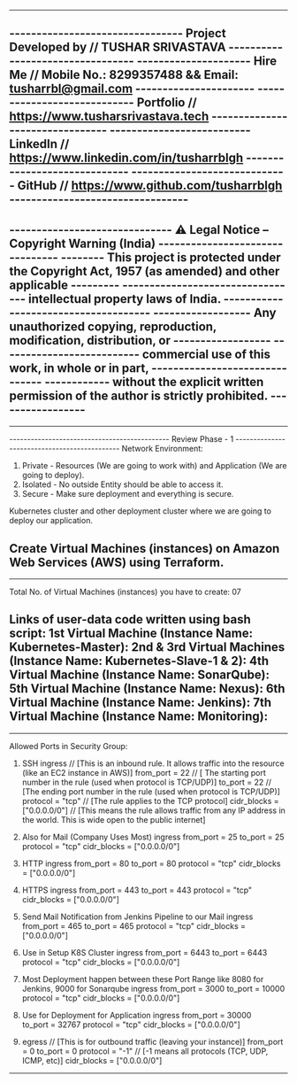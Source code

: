 ------------------------------------------------------------------------------------------------------------
-------------------------------- Project Developed by // TUSHAR SRIVASTAVA ---------------------------------
--------------------- Hire Me // Mobile No.: 8299357488 && Email: tusharrbl@gmail.com ----------------------
---------------------------- Portfolio // https://www.tusharsrivastava.tech --------------------------------
-------------------------- LinkedIn // https://www.linkedin.com/in/tusharrblgh -----------------------------
----------------------------- GitHub // https://www.github.com/tusharrblgh ---------------------------------
------------------------------------------------------------------------------------------------------------
------------------------------ ⚠️ Legal Notice – Copyright Warning (India) --------------------------------
-------- This project is protected under the Copyright Act, 1957 (as amended) and other applicable ---------
--------------------------------- intellectual property laws of India. -------------------------------------
------------------ Any unauthorized copying, reproduction, modification, distribution, or ------------------
-------------------------- commercial use of this work, in whole or in part, -------------------------------
------------ without the explicit written permission of the author is strictly prohibited. -----------------
------------------------------------------------------------------------------------------------------------


------------------------------------------------------------------------------------------------------------
--------------------------------------------- Review Phase - 1 ---------------------------------------------
Network Environment:
1. Private - Resources (We are going to work with) and Application (We are going to deploy).
2. Isolated - No outside Entity should be able to access it.
3. Secure - Make sure deployment and everything is secure.

Kubernetes cluster and other deployment cluster where we are going to deploy our application.

Create Virtual Machines (instances) on Amazon Web Services (AWS) using Terraform.
------------------------------------------------------------------------------------------------------------


------------------------------------------------------------------------------------------------------------
Total No. of Virtual Machines (instances) you have to create: 07

Links of user-data code written using bash script:
1st Virtual Machine (Instance Name: Kubernetes-Master): 
2nd & 3rd Virtual Machines (Instance Name: Kubernetes-Slave-1 & 2):
4th Virtual Machine (Instance Name: SonarQube):
5th Virtual Machine (Instance Name: Nexus):
6th Virtual Machine (Instance Name: Jenkins):
7th Virtual Machine (Instance Name: Monitoring):
------------------------------------------------------------------------------------------------------------

------------------------------------------------------------------------------------------------------------
Allowed Ports in Security Group:
1. SSH
   ingress // [This is an inbound rule. It allows traffic into the resource (like an EC2 instance in AWS)]
    from_port = 22 // [ The starting port number in the rule (used when protocol is TCP/UDP)]
    to_port = 22 // [The ending port number in the rule (used when protocol is TCP/UDP)]
    protocol = "tcp" // [The rule applies to the TCP protocol]
    cidr_blocks = ["0.0.0.0/0"] // [This means the rule allows traffic from any IP address in the world.
                                    This is wide open to the public internet]

2. Also for Mail (Company Uses Most)
   ingress
    from_port = 25
    to_port = 25
    protocol = "tcp"
    cidr_blocks = ["0.0.0.0/0"]

3. HTTP
   ingress
    from_port = 80
    to_port = 80
    protocol = "tcp"
    cidr_blocks = ["0.0.0.0/0"]

4. HTTPS
   ingress
    from_port = 443
    to_port = 443
    protocol = "tcp"
    cidr_blocks = ["0.0.0.0/0"]

5. Send Mail Notification from Jenkins Pipeline to our Mail
   ingress
    from_port = 465
    to_port = 465
    protocol = "tcp"
    cidr_blocks = ["0.0.0.0/0"]  

6. Use in Setup K8S Cluster
   ingress
    from_port = 6443
    to_port = 6443
    protocol = "tcp"
    cidr_blocks = ["0.0.0.0/0"]

7. Most Deployment happen between these Port Range like 8080 for Jenkins, 9000 for Sonarqube 
   ingress
    from_port = 3000
    to_port = 10000
    protocol = "tcp"
    cidr_blocks = ["0.0.0.0/0"]

8. Use for Deployment for Application
   ingress 
    from_port = 30000      
    to_port = 32767
    protocol = "tcp"
    cidr_blocks = ["0.0.0.0/0"]

9. egress // [This is for outbound traffic (leaving your instance)]
    from_port = 0
    to_port = 0
    protocol = "-1" // [-1 means all protocols (TCP, UDP, ICMP, etc)]
    cidr_blocks = ["0.0.0.0/0"]
------------------------------------------------------------------------------------------------------------